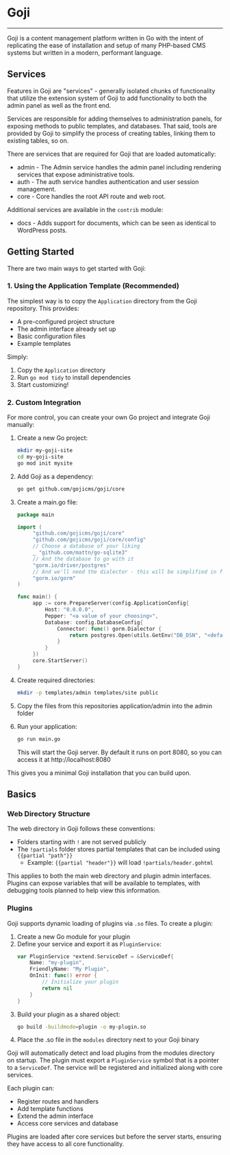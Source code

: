 # Goji

---

Goji is a content management platform written in Go with the intent of
replicating the ease of installation and setup of many PHP-based CMS systems
but written in a modern, performant language.

## Services
Features in Goji are "services" - generally isolated chunks of 
functionality that utilize the extension system of Goji to add 
functionality to both the admin panel as well as the front end.

Services are responsible for adding themselves to administration
panels, for exposing methods to public templates, and databases.
That said, tools are provided by Goji to simplify the process
of creating tables, linking them to existing tables, so on.

There are services that are required for Goji that are loaded automatically:

* admin - The Admin service handles the admin panel including rendering services
          that expose administrative tools.
* auth - The auth service handles authentication and user session management.
* core - Core handles the root API route and web root.

Additional services are available in the `contrib` module:

* docs - Adds support for documents, which can be seen as identical to 
         WordPress posts.

## Getting Started

There are two main ways to get started with Goji:

### 1. Using the Application Template (Recommended)

The simplest way is to copy the `Application` directory from the Goji repository. This provides:

- A pre-configured project structure
- The admin interface already set up
- Basic configuration files
- Example templates

Simply:
1. Copy the `Application` directory
2. Run `go mod tidy` to install dependencies
3. Start customizing!

### 2. Custom Integration

For more control, you can create your own Go project and integrate Goji manually:

1. Create a new Go project:
   ```bash
   mkdir my-goji-site
   cd my-goji-site
   go mod init mysite
   ```

2. Add Goji as a dependency:
   ```bash
   go get github.com/gojicms/goji/core
   ```

3. Create a main.go file:
   ```go
   package main

   import (
        "github.com/gojicms/goji/core"
        "github.com/gojicms/goji/core/config"
        // Choose a database of your liking
        _ "github.com/mattn/go-sqlite3"
        // And the database to go with it
        "gorm.io/driver/postgres"
        // And we'll need the dialector - this will be simplified in future versions
        "gorm.io/gorm"
   )

   func main() {
        app := core.PrepareServer(config.ApplicationConfig{
            Host: "0.0.0.0",
            Pepper: "<a value of your choosing>",
            Database: config.DatabaseConfig{
                Connector: func() gorm.Dialector {
                    return postgres.Open(utils.GetEnv("DB_DSN", "<default if env not set>"))
                }
            }
        })
        core.StartServer()
   }
   ```

4. Create required directories:
   ```bash
   mkdir -p templates/admin templates/site public
   ```

5. Copy the files from this repositories application/admin into the admin folder


6. Run your application:
   ```bash
   go run main.go
   ```
   
   This will start the Goji server. By default it runs on port 8080, so you can access it at http://localhost:8080

This gives you a minimal Goji installation that you can build upon.

## Basics

### Web Directory Structure

The web directory in Goji follows these conventions:

- Folders starting with `!` are not served publicly
- The `!partials` folder stores partial templates that can be included using `{{partial "path"}}`
  - Example: `{{partial "header"}}` will load `!partials/header.gohtml`

This applies to both the main web directory and plugin admin interfaces. Plugins can expose variables that will be available to templates, with debugging tools planned to help view this information.

### Plugins

Goji supports dynamic loading of plugins via `.so` files. To create a plugin:

1. Create a new Go module for your plugin
2. Define your service and export it as `PluginService`:
   ```go
   var PluginService *extend.ServiceDef = &ServiceDef{
       Name: "my-plugin",
       FriendlyName: "My Plugin",
       OnInit: func() error {
           // Initialize your plugin
           return nil
       }
   }
   ```
3. Build your plugin as a shared object:
   ```bash
   go build -buildmode=plugin -o my-plugin.so
   ```
4. Place the .so file in the `modules` directory next to your Goji binary

Goji will automatically detect and load plugins from the modules directory on startup. The plugin must export a `PluginService` symbol that is a pointer to a `ServiceDef`. The service will be registered and initialized along with core services.

Each plugin can:
- Register routes and handlers
- Add template functions
- Extend the admin interface
- Access core services and database

Plugins are loaded after core services but before the server starts, ensuring they have access to all core functionality.


